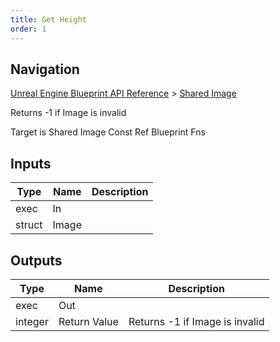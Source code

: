 ```yaml
---
title: Get Height
order: 1
---
```

## Navigation

[Unreal Engine Blueprint API Reference](https://dev.epicgames.com/documentation/en-us/unreal-engine/BlueprintAPI) > [Shared Image](https://dev.epicgames.com/documentation/en-us/unreal-engine/BlueprintAPI/SharedImage)

Returns -1 if Image is invalid

Target is Shared Image Const Ref Blueprint Fns

## Inputs

| Type | Name | Description |
| --- | --- | --- |
| exec | In |  |
| struct | Image |  |

## Outputs

| Type | Name | Description |
| --- | --- | --- |
| exec | Out |  |
| integer | Return Value | Returns -1 if Image is invalid |
